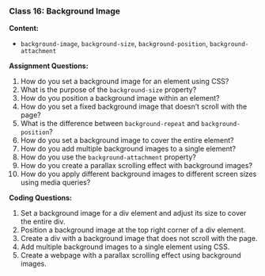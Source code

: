 ### Class 16: Background Image

**Content:**

- `background-image`, `background-size`, `background-position`, `background-attachment`

**Assignment Questions:**

1. How do you set a background image for an element using CSS?
2. What is the purpose of the `background-size` property?
3. How do you position a background image within an element?
4. How do you set a fixed background image that doesn’t scroll with the page?
5. What is the difference between `background-repeat` and `background-position`?
6. How do you set a background image to cover the entire element?
7. How do you add multiple background images to a single element?
8. How do you use the `background-attachment` property?
9. How do you create a parallax scrolling effect with background images?
10. How do you apply different background images to different screen sizes using media queries?

**Coding Questions:**

1. Set a background image for a div element and adjust its size to cover the entire div.
2. Position a background image at the top right corner of a div element.
3. Create a div with a background image that does not scroll with the page.
4. Add multiple background images to a single element using CSS.
5. Create a webpage with a parallax scrolling effect using background images.

